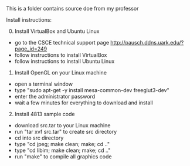 This is a folder contains source doe from my professor

Install instructions:

0) Install VirtualBox and Ubuntu Linux
- go to the CSCE technical support page
http://pausch.ddns.uark.edu/?page_id=249
- follow instructions to install VirtualBox
- follow instructions to install Ubuntu Linux

1) Install OpenGL on your Linux machine
- open a terminal window
- type "sudo apt-get -y install mesa-common-dev freeglut3-dev"
- enter the administrator password
- wait a few minutes for everything to download and install

2) Install 4813 sample code
- download src.tar to your Linux machine
- run "tar xvf src.tar" to create src directory
- cd into src directory
- type "cd jpeg; make clean; make; cd .." 
- type "cd libim; make clean; make; cd .." 
- run "make" to compile all graphics code

